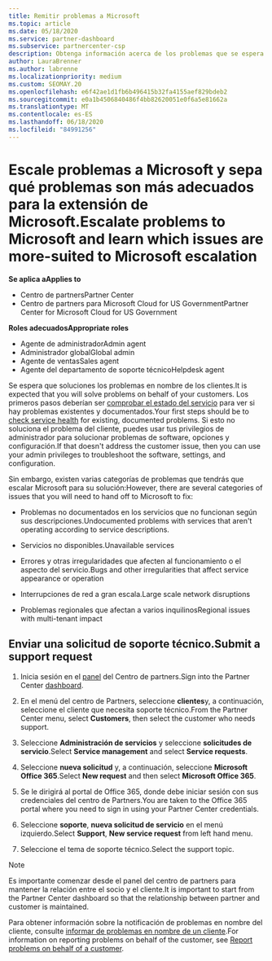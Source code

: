 ```yaml
---
title: Remitir problemas a Microsoft
ms.topic: article
ms.date: 05/18/2020
ms.service: partner-dashboard
ms.subservice: partnercenter-csp
description: Obtenga información acerca de los problemas que se espera que los partners de Microsoft se solucionen por sí mismos para sus clientes y los problemas que pueden necesitar para remitirse a Microsoft.
author: LauraBrenner
ms.author: labrenne
ms.localizationpriority: medium
ms.custom: SEOMAY.20
ms.openlocfilehash: e6f42ae1d1fb6b496415b32fa4155aef829bdeb2
ms.sourcegitcommit: e0a1b4506840486f4bb82620051e0f6a5e81662a
ms.translationtype: MT
ms.contentlocale: es-ES
ms.lasthandoff: 06/18/2020
ms.locfileid: "84991256"
---
```

# <a name="escalate-problems-to-microsoft-and-learn-which-issues-are-more-suited-to-microsoft-escalation"></a><span data-ttu-id="f1b09-103">Escale problemas a Microsoft y sepa qué problemas son más adecuados para la extensión de Microsoft.</span><span class="sxs-lookup"><span data-stu-id="f1b09-103">Escalate problems to Microsoft and learn which issues are more-suited to Microsoft escalation</span></span>  

<span data-ttu-id="f1b09-104">**Se aplica a**</span><span class="sxs-lookup"><span data-stu-id="f1b09-104">**Applies to**</span></span>

- <span data-ttu-id="f1b09-105">Centro de partners</span><span class="sxs-lookup"><span data-stu-id="f1b09-105">Partner Center</span></span>
- <span data-ttu-id="f1b09-106">Centro de partners para Microsoft Cloud for US Government</span><span class="sxs-lookup"><span data-stu-id="f1b09-106">Partner Center for Microsoft Cloud for US Government</span></span>

<span data-ttu-id="f1b09-107">**Roles adecuados**</span><span class="sxs-lookup"><span data-stu-id="f1b09-107">**Appropriate roles**</span></span>

- <span data-ttu-id="f1b09-108">Agente de administrador</span><span class="sxs-lookup"><span data-stu-id="f1b09-108">Admin agent</span></span>
- <span data-ttu-id="f1b09-109">Administrador global</span><span class="sxs-lookup"><span data-stu-id="f1b09-109">Global admin</span></span>
- <span data-ttu-id="f1b09-110">Agente de ventas</span><span class="sxs-lookup"><span data-stu-id="f1b09-110">Sales agent</span></span>
- <span data-ttu-id="f1b09-111">Agente del departamento de soporte técnico</span><span class="sxs-lookup"><span data-stu-id="f1b09-111">Helpdesk agent</span></span>

<span data-ttu-id="f1b09-112">Se espera que soluciones los problemas en nombre de los clientes.</span><span class="sxs-lookup"><span data-stu-id="f1b09-112">It is expected that you will solve problems on behalf of your customers.</span></span> <span data-ttu-id="f1b09-113">Los primeros pasos deberían ser [comprobar el estado del servicio](check-service-health.md) para ver si hay problemas existentes y documentados.</span><span class="sxs-lookup"><span data-stu-id="f1b09-113">Your first steps should be to [check service health](check-service-health.md) for existing, documented problems.</span></span> <span data-ttu-id="f1b09-114">Si esto no soluciona el problema del cliente, puedes usar tus privilegios de administrador para solucionar problemas de software, opciones y configuración.</span><span class="sxs-lookup"><span data-stu-id="f1b09-114">If that doesn't address the customer issue, then you can use your admin privileges to troubleshoot the software, settings, and configuration.</span></span>

<span data-ttu-id="f1b09-115">Sin embargo, existen varias categorías de problemas que tendrás que escalar Microsoft para su solución:</span><span class="sxs-lookup"><span data-stu-id="f1b09-115">However, there are several categories of issues that you will need to hand off to Microsoft to fix:</span></span>

- <span data-ttu-id="f1b09-116">Problemas no documentados en los servicios que no funcionan según sus descripciones.</span><span class="sxs-lookup"><span data-stu-id="f1b09-116">Undocumented problems with services that aren't operating according to service descriptions.</span></span>

- <span data-ttu-id="f1b09-117">Servicios no disponibles.</span><span class="sxs-lookup"><span data-stu-id="f1b09-117">Unavailable services</span></span>

- <span data-ttu-id="f1b09-118">Errores y otras irregularidades que afecten al funcionamiento o el aspecto del servicio.</span><span class="sxs-lookup"><span data-stu-id="f1b09-118">Bugs and other irregularities that affect service appearance or operation</span></span>

- <span data-ttu-id="f1b09-119">Interrupciones de red a gran escala.</span><span class="sxs-lookup"><span data-stu-id="f1b09-119">Large scale network disruptions</span></span>

- <span data-ttu-id="f1b09-120">Problemas regionales que afectan a varios inquilinos</span><span class="sxs-lookup"><span data-stu-id="f1b09-120">Regional issues with multi-tenant impact</span></span>

## <a name="submit-a-support-request"></a><span data-ttu-id="f1b09-121">Enviar una solicitud de soporte técnico.</span><span class="sxs-lookup"><span data-stu-id="f1b09-121">Submit a support request</span></span>

1. <span data-ttu-id="f1b09-122">Inicia sesión en el [panel](https://partner.microsoft.com/dashboard) del Centro de partners.</span><span class="sxs-lookup"><span data-stu-id="f1b09-122">Sign into the Partner Center [dashboard](https://partner.microsoft.com/dashboard).</span></span>

2. <span data-ttu-id="f1b09-123">En el menú del centro de Partners, seleccione **clientes**y, a continuación, seleccione el cliente que necesita soporte técnico.</span><span class="sxs-lookup"><span data-stu-id="f1b09-123">From the Partner Center menu, select **Customers**, then select the customer who needs support.</span></span>

3. <span data-ttu-id="f1b09-124">Seleccione **Administración de servicios** y seleccione **solicitudes de servicio**.</span><span class="sxs-lookup"><span data-stu-id="f1b09-124">Select **Service management** and select **Service requests**.</span></span>

4. <span data-ttu-id="f1b09-125">Seleccione **nueva solicitud** y, a continuación, seleccione **Microsoft Office 365**.</span><span class="sxs-lookup"><span data-stu-id="f1b09-125">Select **New request** and then select **Microsoft Office 365**.</span></span>

5. <span data-ttu-id="f1b09-126">Se le dirigirá al portal de Office 365, donde debe iniciar sesión con sus credenciales del centro de Partners.</span><span class="sxs-lookup"><span data-stu-id="f1b09-126">You are taken to the Office 365 portal where you need to sign in using your Partner Center credentials.</span></span>

6. <span data-ttu-id="f1b09-127">Seleccione **soporte**, **nueva solicitud de servicio** en el menú izquierdo.</span><span class="sxs-lookup"><span data-stu-id="f1b09-127">Select **Support**, **New service request** from left hand menu.</span></span>

7. <span data-ttu-id="f1b09-128">Seleccione el tema de soporte técnico.</span><span class="sxs-lookup"><span data-stu-id="f1b09-128">Select the support topic.</span></span>

>[!NOTE]
><span data-ttu-id="f1b09-129">Es importante comenzar desde el panel del centro de partners para mantener la relación entre el socio y el cliente.</span><span class="sxs-lookup"><span data-stu-id="f1b09-129">It is important to start from the Partner Center dashboard so that the relationship between partner and customer is maintained.</span></span> 


<span data-ttu-id="f1b09-130">Para obtener información sobre la notificación de problemas en nombre del cliente, consulte [informar de problemas en nombre de un cliente](report-problems-on-behalf-of-a-customer.md).</span><span class="sxs-lookup"><span data-stu-id="f1b09-130">For information on reporting problems on behalf of the customer, see [Report problems on behalf of a customer](report-problems-on-behalf-of-a-customer.md).</span></span>

 

 



